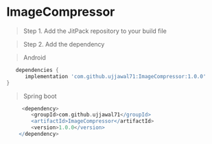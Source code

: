 # ImageCompressor
> Step 1. Add the JitPack repository to your build file

> Step 2. Add the dependency
 
 > Android

 ```gradle
    dependencies {
	   implementation 'com.github.ujjawal71:ImageCompressor:1.0.0'
 }
```
 
 >Spring boot
 
```gradle
     <dependency>
	    <groupId>com.github.ujjawal71</groupId>
	    <artifactId>ImageCompressor</artifactId>
	    <version>1.0.0</version>
	</dependency>
```	
